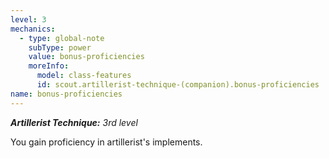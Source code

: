 ```yaml
---
level: 3
mechanics:
  - type: global-note
    subType: power
    value: bonus-proficiencies
    moreInfo:
      model: class-features
      id: scout.artillerist-technique-(companion).bonus-proficiencies
name: bonus-proficiencies
---
```

_**Artillerist Technique:** 3rd level_
You gain proficiency in artillerist's implements.